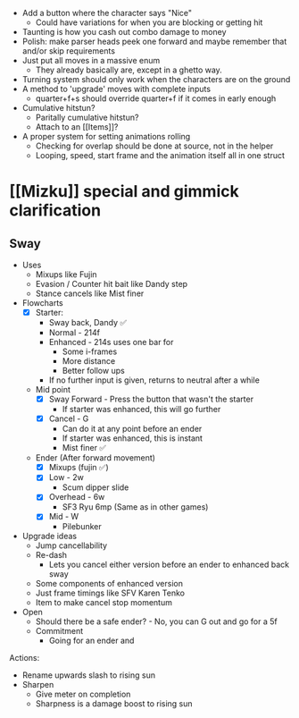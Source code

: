 - Add a button where the character says "Nice"
	- Could have variations for when you are blocking or getting hit
- Taunting is how you cash out combo damage to money
- Polish: make parser heads peek one forward and maybe remember that and/or skip requirements
- Just put all moves in a massive enum
	- They already basically are, except in a ghetto way.
- Turning system should only work when the characters are on the ground
- A method to 'upgrade' moves with complete inputs
	- quarter+f+s should override quarter+f if it comes in early enough
- Cumulative hitstun?
	- Paritally cumulative hitstun?
	- Attach to an [[Items]]?
- A proper system for setting animations rolling
	- Checking for overlap should be done at source, not in the helper
	- Looping, speed, start frame and the animation itself all in one struct

# [[Mizku]] special and gimmick clarification
## Sway
- Uses
	- Mixups like Fujin
	- Evasion / Counter hit bait like Dandy step
	- Stance cancels like Mist finer
- Flowcharts
	- [x] Starter:
		- Sway back, Dandy ✅
		- Normal - 214f
		- Enhanced - 214s uses one bar for
			- Some i-frames
			- More distance
			- Better follow ups
		- If no further input is given, returns to neutral after a while
	- Mid point
		- [x] Sway Forward - Press the button that wasn't the starter
			- If starter was enhanced, this will go further
		- [x] Cancel - G
			- Can do it at any point before an ender
			- If starter was enhanced, this is instant
			- Mist finer ✅
	- Ender (After forward movement)
		- [x] Mixups (fujin ✅)
		- [x] Low - 2w
			- Scum dipper slide
		- [x] Overhead - 6w
			- SF3 Ryu 6mp (Same as in other games)
		- [x] Mid - W
			- Pilebunker
- Upgrade ideas
	- Jump cancellability
	- Re-dash
		- Lets you cancel either version before an ender to enhanced back sway
	- Some components of enhanced version
	- Just frame timings like SFV Karen Tenko
	- Item to make cancel stop momentum
 - Open
	- Should there be a safe ender? - No, you can G out and go for a 5f
	- Commitment
		- Going for an ender and 

Actions:
- Rename upwards slash to rising sun
- Sharpen
	- Give meter on completion
	- Sharpness is a damage boost to rising sun



















